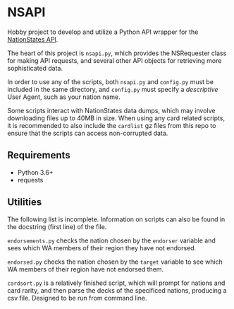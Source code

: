 # NSAPI

Hobby project to develop and utilize a Python API wrapper for the [NationStates API](https://www.nationstates.net/pages/api.html).

The heart of this project is `nsapi.py`, which provides the NSRequester class for making API requests, and several other API objects for retrieving more sophisticated data.

In order to use any of the scripts, both `nsapi.py` and `config.py` must be included in the same directory, and `config.py` must specify a *descriptive* User Agent, such as your nation name.

Some scripts interact with NationStates data dumps, which may involve downloading files up to 40MB in size. When using any card related scripts, it is recommended to also include the `cardlist` gz files from this repo to ensure that the scripts can access non-corrupted data.

## Requirements

- Python 3.6+
- requests

## Utilities
The following list is incomplete. Information on scripts can also be found in the docstring (first line) of the file.

`endorsements.py` checks the nation chosen by the `endorser` variable and sees which WA members of their region they have not endorsed.

`endorsed.py` checks the nation chosen by the `target` variable to see which WA members of their region have not endorsed them.

`cardsort.py` is a relatively finished script, which will prompt for nations and card rarity, and then parse the decks of the specificed nations, producing a csv file. Designed to be run from command line.
